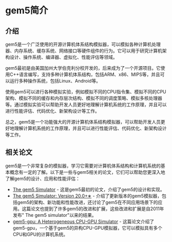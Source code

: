 
# gem5简介

## 介绍

gem5是一个广泛使用的开源计算机体系结构模拟器，可以模拟各种计算机处理器、内存系统、缓存系统、网络接口等硬件组件的行为。它可以用于研究计算机架构设计、操作系统、编译器、虚拟化、性能评估等领域。

gem5最初是由美国加州大学伯克利分校开发的，后来成为了一个开源项目。它使用C++语言编写，支持多种计算机体系结构，包括ARM、x86、MIPS等，并且可以运行多种操作系统，包括Linux、Android等。

使用gem5可以进行各种模拟实验，例如模拟不同的CPU指令集、模拟不同的CPU架构、模拟不同的缓存和内存层次结构、模拟不同的调度策略、模拟多核处理器等。通过模拟实验可以帮助开发人员更好地理解计算机系统的工作原理，并且可以进行性能评估、代码优化、新架构设计等工作。

总之，gem5是一个功能强大的开源计算机体系结构模拟器，可以帮助开发人员更好地理解计算机系统的工作原理，并且可以进行性能评估、代码优化、新架构设计等工作。

## 相关论文

gem5是一个非常复杂的模拟器，学习它需要对计算机体系结构和计算机系统的基本概念有一定的了解。以下是一些与gem5相关的论文，它们可以帮助您更深入地了解gem5的设计、应用和性能评估：

- [The gem5 Simulator](https://dl.acm.org/doi/abs/10.1145/2024716.2024718) - 这是gem5最初的论文，介绍了gem5的设计和实现。
- [The gem5 Simulator: Version 20.0+∗](https://arxiv.org/pdf/2007.03152.pdf) - 介绍了更新版本的gem5模拟器，包括gem5的架构、新功能和性能改进，还讨论了gem5在不同应用场景下的应用。这篇论文也提到了许多gem5的改进和扩展，这些改进和扩展是自2011年发布" The gem5 simulator"以来的结果。
- [gem5-gpu: A Heterogeneous CPU-GPU Simulator](https://ieeexplore.ieee.org/document/6709764) - 这篇论文介绍了gem5-gpu，一个基于gem5的异构CPU-GPU模拟器，它可以模拟具有多个CPU和GPU的计算机系统。
